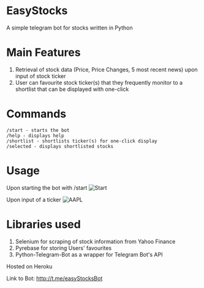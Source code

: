 # EasyStocks
A simple telegram bot for stocks written in Python


# Main Features
1. Retrieval of stock data (Price, Price Changes, 5 most recent news) upon input of stock ticker
2. User can favourite stock ticker(s) that they frequently monitor to a shortlist that can be displayed with one-click


# Commands
```
/start - starts the bot
/help - displays help
/shortlist - shortlists ticker(s) for one-click display
/selected - displays shortlisted stocks
```

# Usage
Upon starting the bot with /start
![Start](https://imgur.com/xdCIcZg.png)



Upon input of a ticker
![AAPL](https://imgur.com/a/uheqLKR.png)




# Libraries used
1. Selenium for scraping of stock information from Yahoo Finance
2. Pyrebase for storing Users' favourites
3. Python-Telegram-Bot as a wrapper for Telegram Bot's API

Hosted on Heroku

Link to Bot: http://t.me/easyStocksBot
